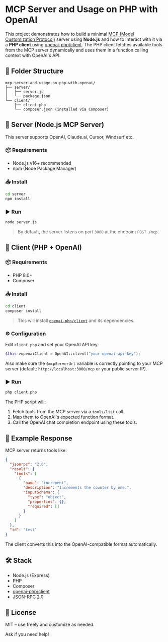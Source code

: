 # MCP Server and Usage on PHP with OpenAI

This project demonstrates how to build a minimal [MCP (Model Customization Protocol)](https://platform.openai.com/docs/guides/function-calling) server using **Node.js** and how to interact with it via a **PHP client** using [openai-php/client](https://github.com/openai-php/client). The PHP client fetches available tools from the MCP server dynamically and uses them in a function calling context with OpenAI's API.


## 📁 Folder Structure

```
mcp-server-and-usage-on-php-with-openai/
├── server/
│   ├── server.js
│   └── package.json
└── client/
    ├── client.php
    └── composer.json (installed via Composer)
```

## 🚀 Server (Node.js MCP Server)

This server supports OpenAI, Claude.ai, Cursor, Windsurf etc.

### 📦 Requirements

- Node.js v16+ recommended
- npm (Node Package Manager)

### 📥 Install

```bash
cd server
npm install
```

### ▶️ Run

```bash
node server.js
```

> By default, the server listens on port `3000` at the endpoint `POST /mcp`.

## 🧠 Client (PHP + OpenAI)

### 📦 Requirements

- PHP 8.0+
- Composer

### 📥 Install

```bash
cd client
composer install
```

> This will install [`openai-php/client`](https://github.com/openai-php/client) and its dependencies.

### ⚙️ Configuration

Edit `client.php` and set your OpenAI API key:

```php
$this->openaiClient = OpenAI::client("your-openai-api-key");
```

Also make sure the `$mcpServerUrl` variable is correctly pointing to your MCP server (default: `http://localhost:3000/mcp` or your public server IP).

### ▶️ Run

```bash
php client.php
```

The PHP script will:

1. Fetch tools from the MCP server via a `tools/list` call.
2. Map them to OpenAI's expected function format.
3. Call the OpenAI chat completion endpoint using these tools.

## 🧪 Example Response

MCP server returns tools like:

```json
{
  "jsonrpc": "2.0",
  "result": {
    "tools": [
      {
        "name": "increment",
        "description": "Increments the counter by one.",
        "inputSchema": {
          "type": "object",
          "properties": {},
          "required": []
        }
      }
    ]
  },
  "id": "test"
}
```

The client converts this into the OpenAI-compatible format automatically.

## 🛠️ Stack

- Node.js (Express)
- PHP
- Composer
- [openai-php/client](https://github.com/openai-php/client)
- JSON-RPC 2.0

## 📄 License

MIT – use freely and customize as needed.


Ask if you need help!
